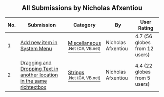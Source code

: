 ﻿<div align="center">

## All Submissions by Nicholas Afxentiou

</div>

No.  | Submission | Category | By   | User Rating
---- | ---------- | -------- | ---- | -----------
1 | [Add new item in System Menu<br />](https://github.com/Planet-Source-Code/nicholas-afxentiou-add-new-item-in-system-menu__10-1519) | [Miscellaneous<br /><sup>.Net (C#, VB.net)</sup>](../ByCategory/miscellaneous__10-1.md) | Nicholas Afxentiou | 4.7 (56 globes from 12 users)
2 | [Dragging and Dropping Text in another location in the same richtextbox<br />](https://github.com/Planet-Source-Code/nicholas-afxentiou-dragging-and-dropping-text-in-another-location-in-the-same-richtextbox__10-3665) | [Strings<br /><sup>.Net (C#, VB.net)</sup>](../ByCategory/strings__10-26.md) | Nicholas Afxentiou | 4.4 (22 globes from 5 users)
